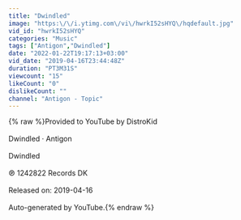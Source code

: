 ```yaml
---
title: "Dwindled"
image: "https:\/\/i.ytimg.com\/vi\/hwrkI52sHYQ\/hqdefault.jpg"
vid_id: "hwrkI52sHYQ"
categories: "Music"
tags: ["Antigon","Dwindled"]
date: "2022-01-22T19:17:13+03:00"
vid_date: "2019-04-16T23:44:48Z"
duration: "PT3M31S"
viewcount: "15"
likeCount: "0"
dislikeCount: ""
channel: "Antigon - Topic"
---
```

{% raw %}Provided to YouTube by DistroKid<br /><br />Dwindled · Antigon<br /><br />Dwindled<br /><br />℗ 1242822 Records DK<br /><br />Released on: 2019-04-16<br /><br />Auto-generated by YouTube.{% endraw %}
